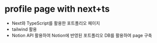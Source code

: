 # profile page with next+ts

- Next와 TypeScript를 활용한 포트폴리오 페이지
- tailwind 활용
- Notion API 활용하여 Notion에 반영된 포트폴리오 DB를 활용하여 page 구축
